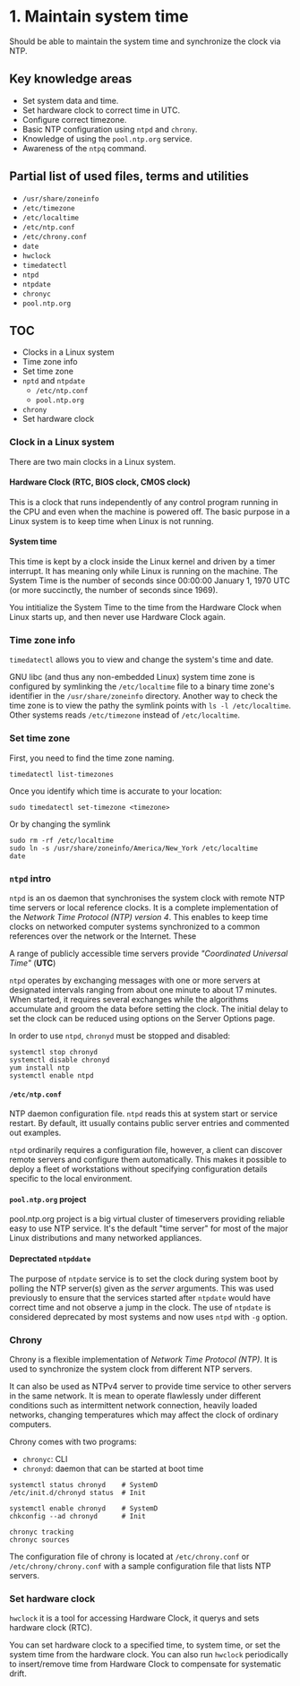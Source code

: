 # 1. Maintain system time

Should be able to maintain the system time and synchronize the clock via NTP.

## Key knowledge areas

* Set system data and time.
* Set hardware clock to correct time in UTC.
* Configure correct timezone.
* Basic NTP configuration using `ntpd` and `chrony`.
* Knowledge of using the `pool.ntp.org` service.
* Awareness of the `ntpq` command.

## Partial list of used files, terms and utilities

* `/usr/share/zoneinfo`
* `/etc/timezone`
* `/etc/localtime`
* `/etc/ntp.conf`
* `/etc/chrony.conf`
* `date`
* `hwclock`
* `timedatectl`
* `ntpd`
* `ntpdate`
* `chronyc`
* `pool.ntp.org`

## TOC

* Clocks in a Linux system
* Time zone info
* Set time zone
* `nptd` and `ntpdate`
    * `/etc/ntp.conf`
    * `pool.ntp.org`
* `chrony`
* Set hardware clock

### Clock in a Linux system

There are two main clocks in a Linux system.

#### Hardware Clock (RTC, BIOS clock, CMOS clock)

This is a clock that runs independently of any control program running in the CPU and even when the machine is powered off. The basic purpose in a Linux system is to keep time when Linux is not running.

#### System time

This time is kept by a clock inside the Linux kernel and driven by a timer interrupt. It has meaning only while Linux is running on the machine. The System Time is the number of seconds since 00:00:00 January 1, 1970 UTC (or more succinctly, the number of seconds since 1969).

You intitialize the System Time to the time from the Hardware Clock when Linux starts up, and then never use Hardware Clock again.

### Time zone info

`timedatectl` allows you to view and change the system's time and date.

GNU libc (and thus any non-embedded Linux) system time zone is configured by symlinking the `/etc/localtime` file to a binary time zone's identifier in the `/usr/share/zoneinfo` directory. Another way to check the time zone is to view the pathy the symlink points with `ls -l /etc/localtime`. Other systems reads `/etc/timezone` instead of `/etc/localtime`.

### Set time zone

First, you need to find the time zone naming.

```
timedatectl list-timezones
```

Once you identify which time is accurate to your location:

```
sudo timedatectl set-timezone <timezone>
```

Or by changing the symlink

```
sudo rm -rf /etc/localtime
sudo ln -s /usr/share/zoneinfo/America/New_York /etc/localtime
date
```

### `ntpd` intro

`ntpd` is an os daemon that synchronises the system clock with remote NTP time servers or local reference clocks. It is a complete implementation of the _Network Time Protocol (NTP) version 4_. This enables to keep time clocks on networked computer systems synchronized to a common references over the network or the Internet. These 

A range of publicly accessible time servers provide _"Coordinated Universal Time"_ (__UTC__)

`ntpd` operates by exchanging messages with one or more servers at designated intervals ranging from about one minute to about 17 minutes. When started, it requires several exchanges while the algorithms accumulate and groom the data before setting the clock. The initial delay to set the clock can be reduced using options on the Server Options page.

In order to use `ntpd`, `chronyd` must be stopped and disabled:

```
systemctl stop chronyd
systemctl disable chronyd
yum install ntp
systemctl enable ntpd
```

#### `/etc/ntp.conf`

NTP daemon configuration file. `ntpd` reads this at system start or service restart. By default, itt usually contains public server entries and commented out examples.

`ntpd` ordinarily requires a configuration file, however, a client can discover remote servers and configure them automatically. This makes it possible to deploy a fleet of workstations without specifying configuration details specific to the local environment.

#### `pool.ntp.org` project

pool.ntp.org project is a big virtual cluster of timeservers providing reliable easy to use NTP service. It's the default "time server" for most of the major Linux distributions and many networked appliances.

#### Deprectated `ntpddate`

The purpose of `ntpdate` service is to set the clock during system boot by polling the NTP server(s) given as the _server_ arguments. This was used previously to ensure that the services started after `ntpdate` would have correct time and not observe a jump in the clock. The use of `ntpdate` is considered deprecated by most systems and now uses `ntpd` with `-g` option.

### Chrony

Chrony is a flexible implementation of _Network Time Protocol (NTP)_. It is used to synchronize the system clock from different NTP servers.

It can also be used as NTPv4 server to provide time service to other servers in the same network. It is mean to operate flawlessly under different conditions such as intermittent network connection, heavily loaded networks, changing temperatures which may affect the clock of ordinary computers.

Chrony comes with two programs:

* `chronyc`: CLI
* `chronyd`: daemon that can be started at boot time

```
systemctl status chronyd    # SystemD
/etc/init.d/chronyd status  # Init

systemctl enable chronyd    # SystemD
chkconfig --ad chronyd      # Init

chronyc tracking
chronyc sources
```

The configuration file of chrony is located at `/etc/chrony.conf` or `/etc/chrony/chrony.conf` with a sample configuration file that lists NTP servers.

### Set hardware clock

`hwclock` it is a tool for accessing Hardware Clock, it querys and sets hardware clock (RTC).

You can set hardware clock to a specified time, to system time, or set the system time from the hardware clock. You can also run `hwclock` periodically to insert/remove time from Hardware Clock to compensate for systematic drift.